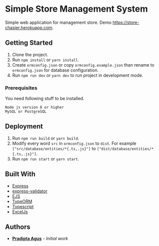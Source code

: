 # Simple Store Management System

Simple web application for management store. Demo https://store-chasier.herokuapp.com.

## Getting Started

1. Clone the project.
2. Run `npm install` or `yarn install`.
3. Create `ormconfig.json` or copy `ormconfig.example.json` than rename to `ormconfig.json` for database configuration.
4. Run `npm run dev` or `yarn dev` to run project in development mode.

### Prerequisites

You need following stuff to be installed.

```
Node js version 8 or higher
MySQL or PostgreSQL
```

## Deployment

1. Run `npm run build` or `yarn build`.
2. Modify every word `src` in `ormconfig.json` to `dist`. For example `["src/database/entities/*{.ts,.js}"]` to `["dist/database/entities/*{.ts,.js}"]`.
3. Run `npm run start` or `yarn start`.

## Built With

* [Express](https://expressjs.com/)
* [express-validator](https://express-validator.github.io/docs/)
* [EJS](https://ejs.co/)
* [TypeORM](https://typeorm.io/#/)
* [Typescript](https://www.typescriptlang.org/)
* [ExcelJs](https://github.com/exceljs/exceljs)

## Authors

* **[Pradipta Agus](https://github.com/pradiptaagus)** - *Initial work*
